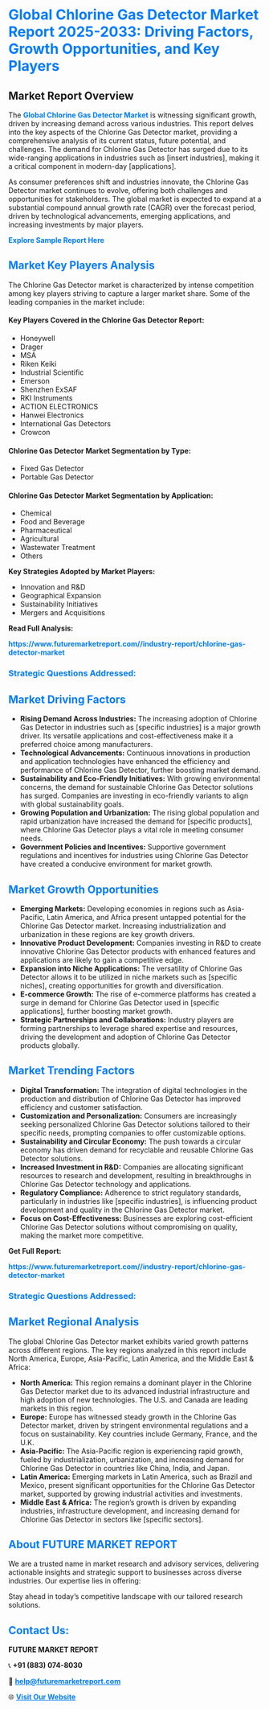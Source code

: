 <h1 style="color: #007BFF;">Global Chlorine Gas Detector Market Report 2025-2033: Driving Factors, Growth Opportunities, and Key Players</h1>

<section id="overview">
<h2>Market Report Overview</h2>
<p>The <a href="https://www.futuremarketreport.com//industry-report/chlorine-gas-detector-market" style="color: #007BFF; text-decoration: none;"><strong>Global Chlorine Gas Detector Market</strong></a> is witnessing significant growth, driven by increasing demand across various industries. This report delves into the key aspects of the Chlorine Gas Detector market, providing a comprehensive analysis of its current status, future potential, and challenges. The demand for Chlorine Gas Detector has surged due to its wide-ranging applications in industries such as [insert industries], making it a critical component in modern-day [applications].</p>
<p>As consumer preferences shift and industries innovate, the Chlorine Gas Detector market continues to evolve, offering both challenges and opportunities for stakeholders. The global market is expected to expand at a substantial compound annual growth rate (CAGR) over the forecast period, driven by technological advancements, emerging applications, and increasing investments by major players.</p>
</section>

<section id="overview">
<p><a href="https://www.futuremarketreport.com//request-sample/reportId=45652" style="color: #007BFF; text-decoration: none;"><strong>Explore Sample Report Here</strong></a></p>
</section>

<section id="key-players">
<h2 style="color: #007BFF;">Market Key Players Analysis</h2>
<p>The Chlorine Gas Detector market is characterized by intense competition among key players striving to capture a larger market share. Some of the leading companies in the market include:</p>
<h4>Key Players Covered in the Chlorine Gas Detector Report:</h4>
<ul><li>Honeywell</li><li>Drager</li><li>MSA</li><li>Riken Keiki</li><li>Industrial Scientific</li><li>Emerson</li><li>Shenzhen ExSAF</li><li>RKI Instruments</li><li>ACTION ELECTRONICS</li><li>Hanwei Electronics</li><li>International Gas Detectors</li><li>Crowcon</li></ul>
<h4>Chlorine Gas Detector Market Segmentation by Type:</h4>
<ul><li>Fixed Gas Detector</li><li>Portable Gas Detector</li></ul>

<h4>Chlorine Gas Detector Market Segmentation by Application:</h4>
<ul><li>Chemical</li><li>Food and Beverage</li><li>Pharmaceutical</li><li>Agricultural</li><li>Wastewater Treatment</li><li>Others</li></ul>
<p><strong>Key Strategies Adopted by Market Players:</strong></p>
<ul>
<li>Innovation and R&D</li>
<li>Geographical Expansion</li>
<li>Sustainability Initiatives</li>
<li>Mergers and Acquisitions</li>
</ul>
</section>

<section>
<p><strong>Read Full Analysis: </strong></p><a href="https://www.futuremarketreport.com//industry-report/chlorine-gas-detector-market" style="color: #007BFF; text-decoration: none;"><strong>https://www.futuremarketreport.com//industry-report/chlorine-gas-detector-market</strong></a>
<h3 style="color: #007BFF;">Strategic Questions Addressed:</h3>
</section>

<section id="driving-factors">
<h2 style="color: #007BFF;">Market Driving Factors</h2>
<ul>
<li><strong>Rising Demand Across Industries:</strong> The increasing adoption of Chlorine Gas Detector in industries such as [specific industries] is a major growth driver. Its versatile applications and cost-effectiveness make it a preferred choice among manufacturers.</li>
<li><strong>Technological Advancements:</strong> Continuous innovations in production and application technologies have enhanced the efficiency and performance of Chlorine Gas Detector, further boosting market demand.</li>
<li><strong>Sustainability and Eco-Friendly Initiatives:</strong> With growing environmental concerns, the demand for sustainable Chlorine Gas Detector solutions has surged. Companies are investing in eco-friendly variants to align with global sustainability goals.</li>
<li><strong>Growing Population and Urbanization:</strong> The rising global population and rapid urbanization have increased the demand for [specific products], where Chlorine Gas Detector plays a vital role in meeting consumer needs.</li>
<li><strong>Government Policies and Incentives:</strong> Supportive government regulations and incentives for industries using Chlorine Gas Detector have created a conducive environment for market growth.</li>
</ul>
</section>

<section id="growth-opportunities">
<h2 style="color: #007BFF;">Market Growth Opportunities</h2>
<ul>
<li><strong>Emerging Markets:</strong> Developing economies in regions such as Asia-Pacific, Latin America, and Africa present untapped potential for the Chlorine Gas Detector market. Increasing industrialization and urbanization in these regions are key growth drivers.</li>
<li><strong>Innovative Product Development:</strong> Companies investing in R&D to create innovative Chlorine Gas Detector products with enhanced features and applications are likely to gain a competitive edge.</li>
<li><strong>Expansion into Niche Applications:</strong> The versatility of Chlorine Gas Detector allows it to be utilized in niche markets such as [specific niches], creating opportunities for growth and diversification.</li>
<li><strong>E-commerce Growth:</strong> The rise of e-commerce platforms has created a surge in demand for Chlorine Gas Detector used in [specific applications], further boosting market growth.</li>
<li><strong>Strategic Partnerships and Collaborations:</strong> Industry players are forming partnerships to leverage shared expertise and resources, driving the development and adoption of Chlorine Gas Detector products globally.</li>
</ul>
</section>

<section id="trending-factors">
<h2 style="color: #007BFF;">Market Trending Factors</h2>
<ul>
<li><strong>Digital Transformation:</strong> The integration of digital technologies in the production and distribution of Chlorine Gas Detector has improved efficiency and customer satisfaction.</li>
<li><strong>Customization and Personalization:</strong> Consumers are increasingly seeking personalized Chlorine Gas Detector solutions tailored to their specific needs, prompting companies to offer customizable options.</li>
<li><strong>Sustainability and Circular Economy:</strong> The push towards a circular economy has driven demand for recyclable and reusable Chlorine Gas Detector solutions.</li>
<li><strong>Increased Investment in R&D:</strong> Companies are allocating significant resources to research and development, resulting in breakthroughs in Chlorine Gas Detector technology and applications.</li>
<li><strong>Regulatory Compliance:</strong> Adherence to strict regulatory standards, particularly in industries like [specific industries], is influencing product development and quality in the Chlorine Gas Detector market.</li>
<li><strong>Focus on Cost-Effectiveness:</strong> Businesses are exploring cost-efficient Chlorine Gas Detector solutions without compromising on quality, making the market more competitive.</li>
</ul>
</section>

<section>
<p><strong>Get Full Report: </strong></p><a href="https://www.futuremarketreport.com//industry-report/chlorine-gas-detector-market" style="color: #007BFF; text-decoration: none;"><strong>https://www.futuremarketreport.com//industry-report/chlorine-gas-detector-market</strong></a>
<h3 style="color: #007BFF;">Strategic Questions Addressed:</h3>
</section>


<section id="regional-analysis">
<h2 style="color: #007BFF;">Market Regional Analysis</h2>
<p>The global Chlorine Gas Detector market exhibits varied growth patterns across different regions. The key regions analyzed in this report include North America, Europe, Asia-Pacific, Latin America, and the Middle East & Africa:</p>
<ul>
<li><strong>North America:</strong> This region remains a dominant player in the Chlorine Gas Detector market due to its advanced industrial infrastructure and high adoption of new technologies. The U.S. and Canada are leading markets in this region.</li>
<li><strong>Europe:</strong> Europe has witnessed steady growth in the Chlorine Gas Detector market, driven by stringent environmental regulations and a focus on sustainability. Key countries include Germany, France, and the U.K.</li>
<li><strong>Asia-Pacific:</strong> The Asia-Pacific region is experiencing rapid growth, fueled by industrialization, urbanization, and increasing demand for Chlorine Gas Detector in countries like China, India, and Japan.</li>
<li><strong>Latin America:</strong> Emerging markets in Latin America, such as Brazil and Mexico, present significant opportunities for the Chlorine Gas Detector market, supported by growing industrial activities and investments.</li>
<li><strong>Middle East & Africa:</strong> The region’s growth is driven by expanding industries, infrastructure development, and increasing demand for Chlorine Gas Detector in sectors like [specific sectors].</li>
</ul>
</section>

<footer>
<h2 style="color: #007BFF;">About FUTURE MARKET REPORT</h2>
<p>We are a trusted name in market research and advisory services, delivering actionable insights and strategic support to businesses across diverse industries. Our expertise lies in offering:</p>

<p>Stay ahead in today’s competitive landscape with our tailored research solutions.</p>

<h2 style="color: #007BFF;">Contact Us:</h2>
<p><strong>FUTURE MARKET REPORT</strong></p>
<p>📞 <strong>+91 (883) 074-8030</strong></p>
<p>📧 <strong><a href="mailto:help@futuremarketreport.com" style="color: #007BFF;">help@futuremarketreport.com</a></strong></p>
<p>🌐 <strong><a href="https://www.futuremarketreport.com/" style="color: #007BFF;">Visit Our Website</a></strong></p>
</footer>